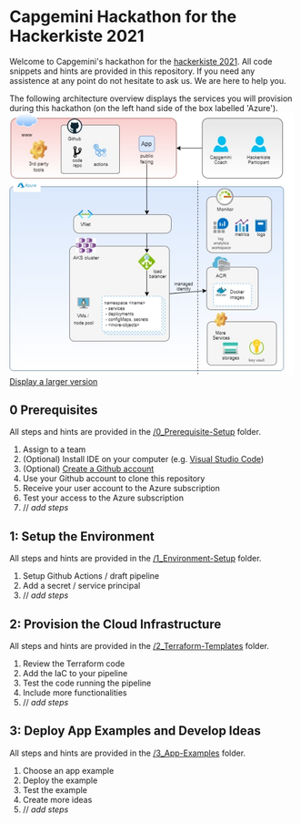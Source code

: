 # Capgemini Hackathon for the Hackerkiste 2021
Welcome to Capgemini's hackathon for the [hackerkiste 2021](https://2021.hackerkiste.de). All code snippets and hints are provided in this repository. If you need any assistence at any point do not hesitate to ask us. We are here to help you.

The following architecture overview displays the services you will provision during this hackathon (on the left hand side of the box labelled 'Azure').
<br><img src="./Architecture-Overview.jpg" width="500"/>
<br>[Display a larger version]((Architecture-Overview.html))

## 0 Prerequisites
All steps and hints are provided in the [/0_Prerequisite-Setup](/0_Prerequisite-Setup/README.md) folder.
1. Assign to a team
1. (Optional) Install IDE on your computer (e.g. [Visual Studio Code](https://code.visualstudio.com/))
1. (Optional) [Create a Github account](https://github.com/signup)
1. Use your Github account to clone this repository
1. Receive your user account to the Azure subscription
1. Test your access to the Azure subscription
1. // *add steps*

## 1: Setup the Environment
All steps and hints are provided in the [/1_Environment-Setup](/1_Environment-Setup/README.md) folder.
1. Setup Github Actions / draft pipeline
1. Add a secret / service principal
1. // *add steps*

## 2: Provision the Cloud Infrastructure
All steps and hints are provided in the [/2_Terraform-Templates](/2_Terraform-Templates/README.md) folder.
1. Review the Terraform code
1. Add the IaC to your pipeline
1. Test the code running the pipeline
1. Include more functionalities
1. // *add steps*

## 3: Deploy App Examples and Develop Ideas
All steps and hints are provided in the [/3_App-Examples](/3_App-Examples/README.md) folder.
1. Choose an app example
1. Deploy the example
1. Test the example
1. Create more ideas
1. // *add steps*
